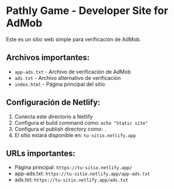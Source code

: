 # Pathly Game - Developer Site for AdMob

Este es un sitio web simple para verificación de AdMob.

## Archivos importantes:

- `app-ads.txt` - Archivo de verificación de AdMob
- `ads.txt` - Archivo alternativo de verificación
- `index.html` - Página principal del sitio

## Configuración de Netlify:

1. Conecta este directorio a Netlify
2. Configura el build command como: `echo "Static site"`
3. Configura el publish directory como: `.`
4. El sitio estará disponible en: `tu-sitio.netlify.app`

## URLs importantes:

- Página principal: `https://tu-sitio.netlify.app/`
- app-ads.txt: `https://tu-sitio.netlify.app/app-ads.txt`
- ads.txt: `https://tu-sitio.netlify.app/ads.txt` 